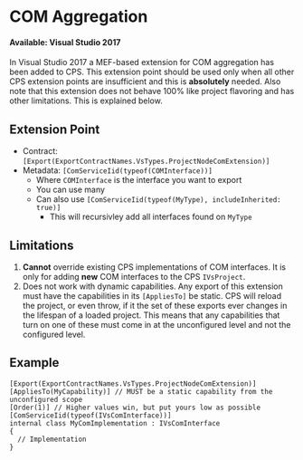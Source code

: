 # COM Aggregation
#### Available: Visual Studio 2017

In Visual Studio 2017 a MEF-based extension for COM aggregation has been added to CPS.
This extension point should be used only when all other CPS extension points are
insufficient and this is __absolutely__ needed. Also note that this extension does
not behave 100% like project flavoring and has other limitations. This is explained
below.

## Extension Point

* Contract: `[Export(ExportContractNames.VsTypes.ProjectNodeComExtension)]`
* Metadata: `[ComServiceIid(typeof(COMInterface))]`
  * Where `COMInterface` is the interface you want to export
  * You can use many
  * Can also use `[ComServiceIid(typeof(MyType), includeInherited: true)]`
    * This will recursivley add all interfaces found on `MyType`

## Limitations

1. __Cannot__ override existing CPS implementations of COM interfaces.
   It is only for adding __new__ COM interfaces to the CPS `IVsProject`.
2. Does not work with dynamic capabilities. Any export of this extension
   must have the capabilities in its `[AppliesTo]` be static. CPS will
   reload the project, or even throw, if it the set of these exports ever
   changes in the lifespan of a loaded project. This means that any
   capabilities that turn on one of these must come in at the unconfigured
   level and not the configured level.

## Example

``` CSharp
[Export(ExportContractNames.VsTypes.ProjectNodeComExtension)]
[AppliesTo(MyCapability)] // MUST be a static capability from the unconfigured scope
[Order(1)] // Higher values win, but put yours low as possible
[ComServiceIid(typeof(IVsComInterface))]
internal class MyComImplementation : IVsComInterface
{
  // Implementation
}
```
